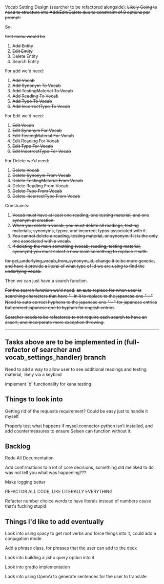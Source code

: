 Vocab Setting Design (searcher to be refactored alongside):
~~Likely Going to need to structure into Add/Edit/Delete due to constraint of 9 options per prompt:~~

~~So:~~

~~first menu would be~~

1. ~~Add Entity~~
2. ~~Edit Entity~~
3. Delete Entity
4. Search Entity

For add we'd need:
1. ~~Add Vocab~~
2. ~~Add Synonym To Vocab~~
3. ~~Add TestingMaterial To Vocab~~
4. ~~Add Reading To Vocab~~
5. ~~Add Typo To Vocab~~
6. ~~Add IncorrectTypo To Vocab~~

For Edit we'd need:
1. ~~Edit Vocab~~
2. ~~Edit Synonym For Vocab~~
3. ~~Edit TestingMaterial For Vocab~~
4. ~~Edit Reading For Vocab~~
5. ~~Edit Typo For Vocab~~
6. ~~Edit IncorrectTypo For Vocab~~

For Delete we'd need:
1. ~~Delete Vocab~~
2. ~~Delete Synonym From Vocab~~
3. ~~Delete TestingMaterial From Vocab~~
4. ~~Delete Reading From Vocab~~
5. ~~Delete Typo From Vocab~~
6. ~~Delete IncorrectTypo From Vocab~~

Constraints:
1. ~~Vocab must have at least one reading, one testing material, and one synonym at creation.~~
2. ~~When you delete a vocab, you must delete all readings, testing materials, synonyms, typos, and incorrect typos associated with it.~~
3. ~~You cannot delete a reading, testing material, or synonym if it is the only one associated with a vocab.~~
4. ~~If deleting the main something (vocab, reading, testing material, synonym) you must select a new main something to replace it with.~~

~~for get_underlying_vocab_from_synonym_id, change it to be more generic, and have it provide a literal of what type of id we are using to find the underlying vocab.~~

Then we can just have a search function.

~~For the search function we'd need:~~
~~an auto replace for when user is searching characters that have "- in it to replace to the japanese one "ー"~~
~~Need to auto correct hyphens to the japanese one "ー" for japanese entries but correct japanese one to hyphen for english entries~~

~~Searcher needs to be refactored to not require each search to have an assert, and incorporate more exception throwing.~~

-----------------------------------------------------------------------------------------------------------------
Tasks above are to be implemented in (full-refactor of searcher and vocab_settings_handler) branch
-----------------------------------------------------------------------------------------------------------------

Need to add a way to allow user to see additional readings and testing material, likely via a keybind

implement 'b' functionality for kana testing

## Things to look into
Getting rid of the requests requirement? Could be easy just to handle it myself.

Properly test what happens if mysql.connector-python isn't installed, and add countermeasures to ensure Seisen can function without it.

## Backlog
Redo All Documentation

Add confirmations to a lot of core decisions, something old me liked to do was not tell you what was happening???

Make logging better

REFACTOR ALL CODE, LIKE LITERALLY EVERYTHING

Refactor number choice words to have literals instead of numbers cause that's fucking stupid

## Things I'd like to add eventually
Look into using spacy to get root verbs and force things into it, could add a conjugation mode

Add a phrase class, for phrases that the user can add to the deck

Look into building a jisho query option into it

Look into gradio implementation

Look into using OpenAi to generate sentences for the user to translate
